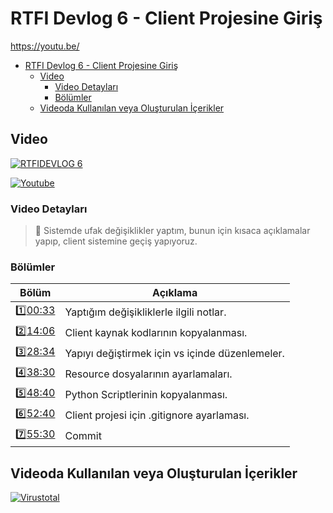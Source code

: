 # RTFI Devlog 6 - Client Projesine Giriş
https://youtu.be/
- [RTFI Devlog 6 - Client Projesine Giriş](#rtfi-devlog-6---client-projesine-giriş)
  - [Video](#video)
    - [Video Detayları](#video-detayları)
    - [Bölümler](#bölümler)
  - [Videoda Kullanılan veya Oluşturulan İçerikler](#videoda-kullanılan-veya-oluşturulan-i̇çerikler)

## Video

[![RTFIDEVLOG 6](https://img.youtube.com/vi/IWbBo-OC-G0/0.jpg)](https://youtu.be/IWbBo-OC-G0)

[![Youtube](https://img.shields.io/youtube/views/IWbBo-OC-G0?style=social&label=Görüntüleme)](https://youtu.be/IWbBo-OC-G0)

### Video Detayları

> 💬 Sistemde ufak değişiklikler yaptım, bunun için kısaca açıklamalar yapıp, client sistemine geçiş yapıyoruz.

### Bölümler

| Bölüm | Açıklama |
| --- | --- |
| 1️⃣[00:33](https://youtu.be/IWbBo-OC-G0?t=33) | Yaptığım değişikliklerle ilgili notlar. |
| 2️⃣[14:06](https://youtu.be/IWbBo-OC-G0?t=846) | Client kaynak kodlarının kopyalanması. |
| 3️⃣[28:34](https://youtu.be/IWbBo-OC-G0?t=1714) | Yapıyı değiştirmek için vs içinde düzenlemeler. |
| 4️⃣[38:30](https://youtu.be/IWbBo-OC-G0?t=2310) | Resource dosyalarının ayarlamaları. |
| 5️⃣[48:40](https://youtu.be/IWbBo-OC-G0?t=2920) | Python Scriptlerinin kopyalanması. |
| 6️⃣[52:40](https://youtu.be/IWbBo-OC-G0?t=3160) | Client projesi için .gitignore ayarlaması. |
| 7️⃣[55:30](https://youtu.be/IWbBo-OC-G0?t=3330) | Commit |

## Videoda Kullanılan veya Oluşturulan İçerikler

[![Virustotal](https://img.shields.io/static/v1?label=Virustotal&logo=virustotal&logoColor=black&labelColor=blue&message=0&color=9cf)](https://discord.gg/JbFdHMK) 


